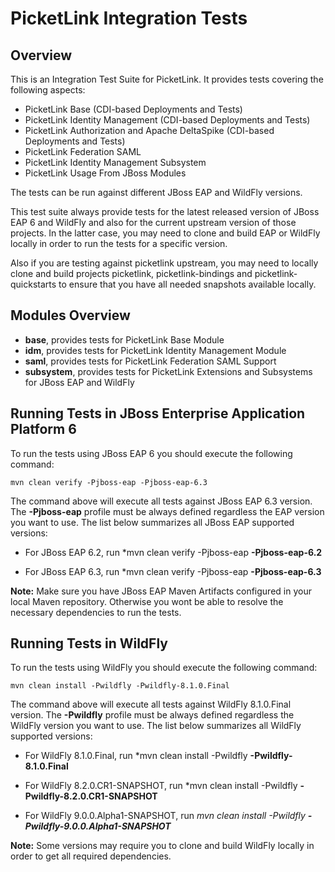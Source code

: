 # PicketLink Integration Tests

## Overview

This is an Integration Test Suite for PicketLink. It provides tests covering the following aspects:

* PicketLink Base (CDI-based Deployments and Tests)
* PicketLink Identity Management (CDI-based Deployments and Tests)
* PicketLink Authorization and Apache DeltaSpike (CDI-based Deployments and Tests)
* PicketLink Federation SAML
* PicketLink Identity Management Subsystem
* PicketLink Usage From JBoss Modules

The tests can be run against different JBoss EAP and WildFly versions. 

This test suite always provide tests for the latest released version of JBoss EAP 6 and WildFly and also for the current upstream 
version of those projects. In the latter case, you may need to clone and build EAP or WildFly locally in order to run the tests
for a specific version.

Also if you are testing against picketlink upstream, you may need to locally clone and build projects picketlink, picketlink-bindings 
and picketlink-quickstarts to ensure that you have all needed snapshots available locally.

## Modules Overview

* **base**, provides tests for PicketLink Base Module
* **idm**, provides tests for PicketLink Identity Management Module
* **saml**, provides tests for PicketLink Federation SAML Support
* **subsystem**, provides tests for PicketLink Extensions and Subsystems for JBoss EAP and WildFly
 

## Running Tests in JBoss Enterprise Application Platform 6

To run the tests using JBoss EAP 6 you should execute the following command:

    mvn clean verify -Pjboss-eap -Pjboss-eap-6.3
    
The command above will execute all tests against JBoss EAP 6.3 version. The **-Pjboss-eap** profile must be always defined regardless
the EAP version you want to use. The list below summarizes all JBoss EAP supported versions:
 
* For JBoss EAP 6.2, run *mvn clean verify -Pjboss-eap **-Pjboss-eap-6.2**

* For JBoss EAP 6.3, run *mvn clean verify -Pjboss-eap **-Pjboss-eap-6.3**

**Note:** Make sure you have JBoss EAP Maven Artifacts configured in your local Maven repository. Otherwise you wont be able to 
resolve the necessary dependencies to run the tests.

## Running Tests in WildFly

To run the tests using WildFly you should execute the following command:

    mvn clean install -Pwildfly -Pwildfly-8.1.0.Final
    
The command above will execute all tests against WildFly 8.1.0.Final version. The **-Pwildfly** profile must be always defined regardless
the WildFly version you want to use. The list below summarizes all WildFly supported versions:
 
* For WildFly 8.1.0.Final, run *mvn clean install -Pwildfly **-Pwildfly-8.1.0.Final**

* For WildFly 8.2.0.CR1-SNAPSHOT, run *mvn clean install -Pwildfly **-Pwildfly-8.2.0.CR1-SNAPSHOT**

* For WildFly 9.0.0.Alpha1-SNAPSHOT, run *mvn clean install -Pwildfly **-Pwildfly-9.0.0.Alpha1-SNAPSHOT***

**Note:** Some versions may require you to clone and build WildFly locally in order to get all required dependencies. 
